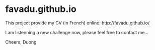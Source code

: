 # favadu.github.io

This project provide my CV (in French) online:
http://favadu.github.io/

I am listenning a new challenge now, please feel free to contact me...

Cheers,
Duong
